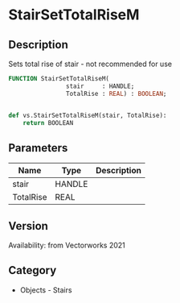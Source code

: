 # StairSetTotalRiseM

## Description
Sets total rise of stair - not recommended for use

```pascal
FUNCTION StairSetTotalRiseM(
				stair     : HANDLE;
				TotalRise : REAL) : BOOLEAN;
```

```python

def vs.StairSetTotalRiseM(stair, TotalRise):
    return BOOLEAN
```

## Parameters
|Name|Type|Description|
|---|---|---|
|stair|HANDLE||
|TotalRise|REAL||

## Version
Availability: from Vectorworks 2021
## Category
* Objects - Stairs

